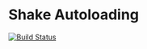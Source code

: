 # Shake Autoloading
[![Build Status](https://travis-ci.org/shake-php/autoloading.svg?branch=master)](https://travis-ci.org/shake-php/autoloading)
